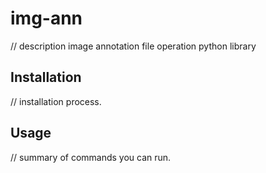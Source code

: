 # img-ann
 // description
image annotation file operation python library


## Installation
 // installation process.
 
## Usage
 // summary of commands you can run.
 
 
